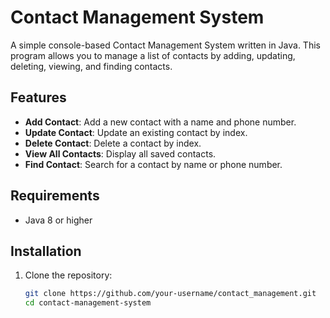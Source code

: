 # Contact Management System

A simple console-based Contact Management System written in Java. This program allows you to manage a list of contacts by adding, updating, deleting, viewing, and finding contacts.

## Features

- **Add Contact**: Add a new contact with a name and phone number.
- **Update Contact**: Update an existing contact by index.
- **Delete Contact**: Delete a contact by index.
- **View All Contacts**: Display all saved contacts.
- **Find Contact**: Search for a contact by name or phone number.

## Requirements

- Java 8 or higher

## Installation

1. Clone the repository:
   ```bash
   git clone https://github.com/your-username/contact_management.git
   cd contact-management-system
